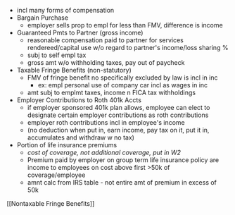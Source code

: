 - incl many forms of compensation
- Bargain Purchase
	- employer sells prop to empl for less than FMV, difference is income
- Guaranteed Pmts to Partner (gross income)
	- reasonable compensation paid to partner for services rendereed/capital use w/o regard to partner's income/loss sharing %
	- subj to self empl tax
	- gross amt w/o withholding taxes, pay out of paycheck
- Taxable Fringe Benefits (non-statutory)
	- FMV of fringe benefit no specifically excluded by law is incl in inc
		- ex: empl personal use of company car incl as wages in inc
	- amt subj to emplmt taxes, income n FICA tax withholdings
- Employer Contributions to Roth 401k Accts
	- if employer sponsored 401k plan allows, employee can elect to designate certain employer contributions as roth contributions
	- employer roth contributions incl in employee's income
	- (no deduction when put in, earn income, pay tax on it, put it in, accumulates and withdraw w no tax)
- Portion of life insurance premiums
	- *cost of coverage, not additional coverage, put in W2*
	- Premium paid by employer on group term life insurance policy are income to employees on cost above first >50k of coverage/employee
	- amnt calc from IRS table - not entire amt of premium in excess of 50k

[[Nontaxable Fringe Benefits]]